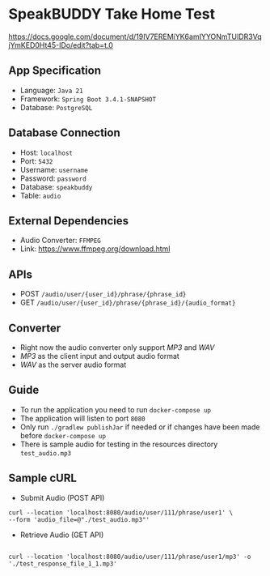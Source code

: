 # SpeakBUDDY Take Home Test
https://docs.google.com/document/d/19IV7EREMiYK6amIYYONmTUIDR3VqjYmKED0Ht45-IDo/edit?tab=t.0

## App Specification

* Language: `Java 21`
* Framework: `Spring Boot 3.4.1-SNAPSHOT`
* Database: `PostgreSQL`

## Database Connection

* Host: `localhost`
* Port: `5432`
* Username: `username`
* Password: `password`
* Database: `speakbuddy`
* Table: `audio`

## External Dependencies

* Audio Converter: `FFMPEG`
* Link: https://www.ffmpeg.org/download.html

## APIs

* POST `/audio/user/{user_id}/phrase/{phrase_id}`
* GET `/audio/user/{user_id}/phrase/{phrase_id}/{audio_format}`

## Converter

* Right now the audio converter only support _MP3_ and _WAV_
* _MP3_ as the client input and output audio format
* _WAV_ as the server audio format

## Guide

* To run the application you need to run `docker-compose up`
* The application will listen to port `8080`
* Only run `./gradlew publishJar` if needed or if changes have been made before `docker-compose up`
* There is sample audio for testing in the resources directory `test_audio.mp3`

## Sample cURL

* Submit Audio (POST API)
```
curl --location 'localhost:8080/audio/user/111/phrase/user1' \
--form 'audio_file=@"./test_audio.mp3"'
```

* Retrieve Audio (GET API)
```

curl --location 'localhost:8080/audio/user/111/phrase/user1/mp3' -o './test_response_file_1_1.mp3'
```